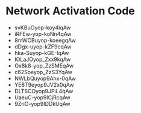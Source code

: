 # Network Activation Code
* svKBuOyop-koy4IqAw
* iRFEw-yop-koNn4qAw
* 8mWCBuyop-koeegqAw
* dDgx-uyop-kZF9cqAw
* hka-Suyop-kGE-IqAw
* IOLaJOyop_Zxx9kqAw
* Ox8k8-yop_ZzSMEqAw
* c62Soeyop_ZzS3YqAw
* NWLbQuyop9Ahx-0qAw
* YE8T9eyop9JV2x0qAw
* DLTSCOyop9JPiL4qAw
* UaeuC-yop9ICjRcqAw
* 9ZriO-yop9IDDkUqAw